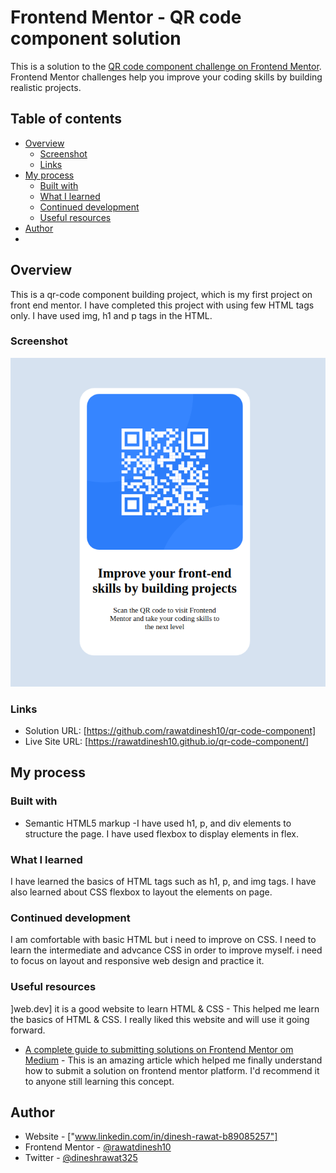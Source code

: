 # Frontend Mentor - QR code component solution

This is a solution to the [QR code component challenge on Frontend Mentor](https://www.frontendmentor.io/challenges/qr-code-component-iux_sIO_H). Frontend Mentor challenges help you improve your coding skills by building realistic projects. 

## Table of contents

- [Overview](#overview)
  - [Screenshot](#screenshot)
  - [Links](#links)
- [My process](#my-process)
  - [Built with](#built-with)
  - [What I learned](#what-i-learned)
  - [Continued development](#continued-development)
  - [Useful resources](#useful-resources)
- [Author](#author)
-



## Overview

This is a qr-code component building project, which is my first project on front end mentor. I have completed this project with using few HTML tags only. I have used img, h1 and p tags in the HTML.

### Screenshot

![](qrcodescreenshotupdated.png)



### Links

- Solution URL: [https://github.com/rawatdinesh10/qr-code-component]
- Live Site URL: [https://rawatdinesh10.github.io/qr-code-component/]

## My process

### Built with

- Semantic HTML5 markup
-I have used h1, p, and div elements to structure the page. I have used flexbox to display elements in flex.


### What I learned

I have learned the basics of HTML tags such as h1, p, and img tags. I have also learned about CSS flexbox to layout the elements on page. 





### Continued development

I am comfortable with basic HTML but i need to improve on CSS. I need to learn the intermediate and advcance CSS in order to improve myself. i need to focus on layout and responsive web design and practice it.


### Useful resources

]web.dev] it is a good website to learn HTML & CSS  - This helped me learn the basics of HTML & CSS. I really liked this website and will use it going forward.
- [A complete guide to submitting solutions on Frontend Mentor om Medium](https://medium.com/frontend-mentor/a-complete-guide-to-submitting-solutions-on-frontend-mentor-ac6384162248) - This is an amazing article which helped me finally understand how to submit a solution on frontend mentor platform. I'd recommend it to anyone still learning this concept.



## Author

- Website - ["www.linkedin.com/in/dinesh-rawat-b89085257"]
- Frontend Mentor - [@rawatdinesh10](https://www.frontendmentor.io/profile/rawatdinesh10)
- Twitter - [@dineshrawat325](https://x.com/dineshrawat325)



